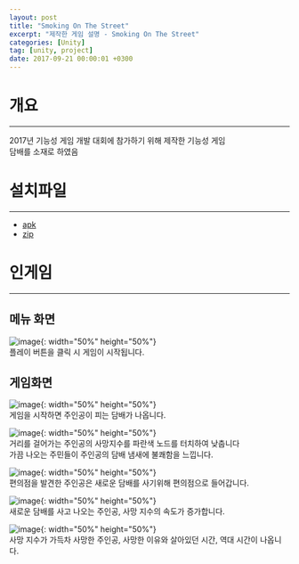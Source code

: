 ```yaml
---
layout: post
title: "Smoking On The Street"
excerpt: "제작한 게임 설명 - Smoking On The Street"
categories: [Unity]
tag: [unity, project]
date: 2017-09-21 00:00:01 +0300
---
```


# 개요
------------
2017년 기능성 게임 개발 대회에 참가하기 위해 제작한 기능성 게임<br>
담배를 소재로 하였음

# 설치파일
------------
+ <a href = "/assets/download/SmokingOnTheStreet.apk"> apk</a><br>
+ <a href = "/assets/download/SmokingOnTheStreet.zip"> zip</a>

# 인게임
-------------
## 메뉴 화면
![image](/assets/img/SmokingOnTheStreet/Menu.jpg){: width="50%" height="50%"}<br>
플레이 버튼을 클릭 시 게임이 시작됩니다.

## 게임화면
![image](/assets/img/SmokingOnTheStreet/Ciga.jpg){: width="50%" height="50%"}<br>
게임을 시작하면 주인공이 피는 담배가 나옵니다.

![image](/assets/img/SmokingOnTheStreet/NPC.jpg){: width="50%" height="50%"}<br>
거리를 걸어가는 주인공의 사망지수를 파란색 노드를 터치하여 낮춥니다<br>
가끔 나오는 주민들이 주인공의 담배 냄새에 불쾌함을 느낍니다.

![image](/assets/img/SmokingOnTheStreet/Store.jpg){: width="50%" height="50%"}<br>
편의점을 발견한 주인공은 새로운 담배를 사기위해 편의점으로 들어갑니다.

![image](/assets/img/SmokingOnTheStreet/StoreCiga.jpg){: width="50%" height="50%"}<br>
새로운 담배를 사고 나오는 주인공, 사망 지수의 속도가 증가합니다.

![image](/assets/img/SmokingOnTheStreet/Result.jpg){: width="50%" height="50%"}<br>
사망 지수가 가득차 사망한 주인공, 사망한 이유와 살아있던 시간, 역대 시간이 나옵니다.
